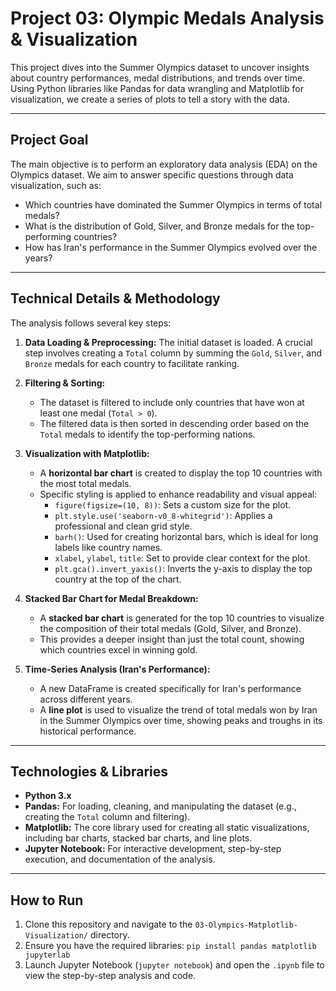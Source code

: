 # Project 03: Olympic Medals Analysis & Visualization

This project dives into the Summer Olympics dataset to uncover insights about country performances, medal distributions, and trends over time. Using Python libraries like Pandas for data wrangling and Matplotlib for visualization, we create a series of plots to tell a story with the data.

---

## Project Goal

The main objective is to perform an exploratory data analysis (EDA) on the Olympics dataset. We aim to answer specific questions through data visualization, such as:
- Which countries have dominated the Summer Olympics in terms of total medals?
- What is the distribution of Gold, Silver, and Bronze medals for the top-performing countries?
- How has Iran's performance in the Summer Olympics evolved over the years?

---

## Technical Details & Methodology

The analysis follows several key steps:

1.  **Data Loading & Preprocessing:** The initial dataset is loaded. A crucial step involves creating a `Total` column by summing the `Gold`, `Silver`, and `Bronze` medals for each country to facilitate ranking.

2.  **Filtering & Sorting:**
    - The dataset is filtered to include only countries that have won at least one medal (`Total > 0`).
    - The filtered data is then sorted in descending order based on the `Total` medals to identify the top-performing nations.

3.  **Visualization with Matplotlib:**
    - A **horizontal bar chart** is created to display the top 10 countries with the most total medals.
    - Specific styling is applied to enhance readability and visual appeal:
        - `figure(figsize=(10, 8))`: Sets a custom size for the plot.
        - `plt.style.use('seaborn-v0_8-whitegrid')`: Applies a professional and clean grid style.
        - `barh()`: Used for creating horizontal bars, which is ideal for long labels like country names.
        - `xlabel`, `ylabel`, `title`: Set to provide clear context for the plot.
        - `plt.gca().invert_yaxis()`: Inverts the y-axis to display the top country at the top of the chart.

4.  **Stacked Bar Chart for Medal Breakdown:**
    - A **stacked bar chart** is generated for the top 10 countries to visualize the composition of their total medals (Gold, Silver, and Bronze).
    - This provides a deeper insight than just the total count, showing which countries excel in winning gold.

5.  **Time-Series Analysis (Iran's Performance):**
    - A new DataFrame is created specifically for Iran's performance across different years.
    - A **line plot** is used to visualize the trend of total medals won by Iran in the Summer Olympics over time, showing peaks and troughs in its historical performance.

---

## Technologies & Libraries

- **Python 3.x**
- **Pandas:** For loading, cleaning, and manipulating the dataset (e.g., creating the `Total` column and filtering).
- **Matplotlib:** The core library used for creating all static visualizations, including bar charts, stacked bar charts, and line plots.
- **Jupyter Notebook:** For interactive development, step-by-step execution, and documentation of the analysis.

---

## How to Run

1.  Clone this repository and navigate to the `03-Olympics-Matplotlib-Visualization/` directory.
2.  Ensure you have the required libraries: `pip install pandas matplotlib jupyterlab`
3.  Launch Jupyter Notebook (`jupyter notebook`) and open the `.ipynb` file to view the step-by-step analysis and code.
